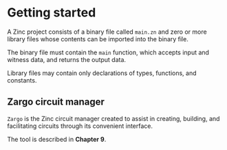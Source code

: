 # Getting started

A Zinc project consists of a binary file called `main.zn` and zero or more
library files whose contents can be imported into the binary file.

The binary file must contain the `main` function, which accepts input and witness
data, and returns the output data.

Library files may contain only declarations of types, functions, and constants.

## Zargo circuit manager

`Zargo` is the Zinc circuit manager created to assist in creating,
building, and facilitating circuits through its convenient interface.

The tool is described in **Chapter 9**.
